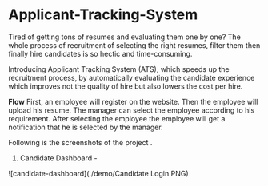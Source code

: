 # Applicant-Tracking-System

Tired of getting tons of resumes and evaluating them one by one?
The whole process of recruitment of selecting the right resumes, filter them then finally hire candidates is so hectic and time-consuming.

Introducing Applicant Tracking System (ATS), which speeds up the recruitment process, by automatically evaluating the candidate experience which improves not the quality of hire but also lowers the cost per hire.


**Flow** 
First, an employee will register on the website.
Then the employee will upload his resume.
The manager can select the employee according to his requirement.
After selecting the employee the employee will get a notification that he is selected by the manager.


Following is the screenshots of the project .

1. Candidate Dashboard -

![candidate-dashboard](./demo/Candidate Login.PNG)
